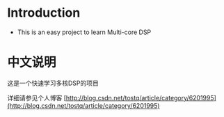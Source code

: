 # Introduction
- This is an easy project to learn Multi-core DSP

# 中文说明
这是一个快速学习多核DSP的项目

详细请参见个人博客
[http://blog.csdn.net/tostq/article/category/6201995](http://blog.csdn.net/tostq/article/category/6201995)
